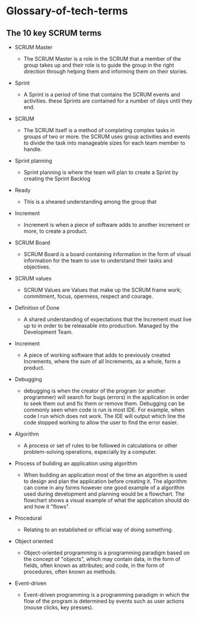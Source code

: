 # Glossary-of-tech-terms

## The 10 key SCRUM terms
* SCRUM Master
  * The SCRUM Master is a role in the SCRUM that a member of the group takes up and their role is to guide the group in the right direction through helping them and informing them on their stories. 
  
* Sprint
  * A Sprint is a period of time that contains the SCRUM events and activities. these Sprints are contained for a number of days until they end.
  
* SCRUM
  * The SCRUM itself is a method of completing complex tasks in groups of two or more. the SCRUM uses group activities and events to divide the task into manageable sizes for each team member to handle.
  
* Sprint planning
  * Sprint planning is where the team will plan to create a Sprint by creating the Sprint Backlog
  
* Ready
  * This is a sheared understanding among the group that 
  
* Increment
  * Increment is when a piece of software adds to another increment or more, to create a product.
  
* SCRUM Board
  * SCRUM Board is a board containing information in the form of visual information for the team to use to understand their tasks and objectives.
  
* SCRUM values
  * SCRUM Values are Values that make up the SCRUM frame work; commitment, focus, openness, respect and courage.
  
* Definition of Done
  * A shared understanding of expectations that the Increment must live up to in order to be releasable into production. Managed by the Development Team.
  
* Increment
  * A piece of working software that adds to previously created Increments, where the sum of all Increments, as a whole, form a product.
* Debugging
  * debugging is when the creator of the program (or another programmer) will search for bugs (errors) in the application in order to     seek them out and fix them or remove them. Debugging can be commonly seen when code is run is most IDE. For example, when code I run which does not work. The IDE will output which line the code stopped working to allow the user to find the error easier.
  
* Algorithm
  * A process or set of rules to be followed in calculations or other problem-solving operations, especially by a computer.
  
* Process of building an application using algorithm
  * When building an application most of the time an algorithm is used to design and plan the application before creating it. The algorithm can come in any forms however one good example of a algorithm used during development and planning would be a flowchart. The flowchart shows a visual example of what the application should do and how it "flows".
  
* Procedural
  * Relating to an established or official way of doing something.
  
* Object oriented
  * Object-oriented programming is a programming paradigm based on the concept of "objects", which may contain data, in the form of fields, often known as attributes; and code, in the form of procedures, often known as methods.

* Event-driven
  * Event-driven programming is a programming paradigm in which the flow of the program is determined by events such as user actions (mouse clicks, key presses).
